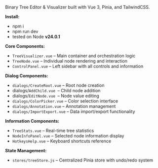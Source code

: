 Binary Tree Editor & Visualizer built with Vue 3, Pinia, and TailwindCSS.

**Install:**

* npm i
* npm run dev
* tested on Node **v24.0.1**

**Core Components:**

- `TreeVisualizer.vue` – Main container and orchestration logic
- `TreeNode.vue` – Individual node rendering and interaction
- `ControlPanel.vue` – Left sidebar with all controls and information

**Dialog Components:**

- `dialogs/CreateRoot.vue` – Root node creation
- dialogs/`AddChild.vue `– Child node addition
- dialogs/`EditNode.vue `– Node value editing
- `dialogs/ColorPicker.vue` – Color selection interface
- `dialogs/Annotation.vue` – Annotation management
- `dialogs/ImportExport.vue` – Data import/export functionality

**Information Components:**

- `TreeStats.vue` – Real-time tree statistics
- `NodeInfoPanel.vue` – Selected node information display
- `HotkeysHelp.vue` – Keyboard shortcuts reference

**State Management:**

- `stores/treeStore.js` – Centralized Pinia store with undo/redo system
